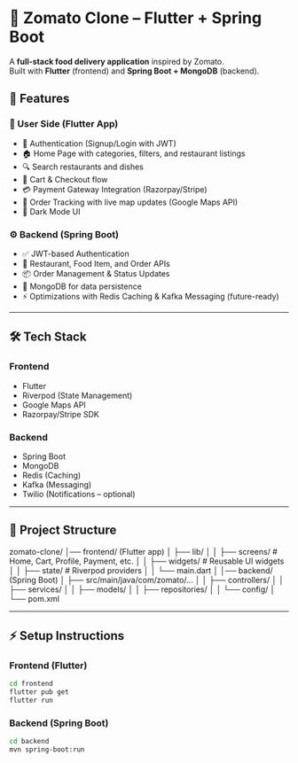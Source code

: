 # 🍴 Zomato Clone – Flutter + Spring Boot

A **full-stack food delivery application** inspired by Zomato.  
Built with **Flutter** (frontend) and **Spring Boot + MongoDB** (backend).

## 🚀 Features

### 👤 User Side (Flutter App)
- 🔐 Authentication (Signup/Login with JWT)
- 🏠 Home Page with categories, filters, and restaurant listings
- 🔍 Search restaurants and dishes
- 🛒 Cart & Checkout flow
- 💳 Payment Gateway Integration (Razorpay/Stripe)
- 📍 Order Tracking with live map updates (Google Maps API)
- 🌙 Dark Mode UI

### ⚙️ Backend (Spring Boot)
- ✅ JWT-based Authentication
- 🍔 Restaurant, Food Item, and Order APIs
- 📦 Order Management & Status Updates
- 💾 MongoDB for data persistence
- ⚡ Optimizations with Redis Caching & Kafka Messaging (future-ready)

---

## 🛠️ Tech Stack

### Frontend
- Flutter
- Riverpod (State Management)
- Google Maps API
- Razorpay/Stripe SDK

### Backend
- Spring Boot
- MongoDB
- Redis (Caching)
- Kafka (Messaging)
- Twilio (Notifications – optional)

---

## 📂 Project Structure  
zomato-clone/
│── frontend/ (Flutter app)
│ ├── lib/
│ │ ├── screens/ # Home, Cart, Profile, Payment, etc.
│ │ ├── widgets/ # Reusable UI widgets
│ │ ├── state/ # Riverpod providers
│ │ └── main.dart
│
│── backend/ (Spring Boot)
│ ├── src/main/java/com/zomato/...
│ │ ├── controllers/
│ │ ├── services/
│ │ ├── models/
│ │ ├── repositories/
│ │ └── config/
│ └── pom.xml


---

## ⚡ Setup Instructions

### Frontend (Flutter)
```bash
cd frontend
flutter pub get
flutter run
```
### Backend (Spring Boot)
```bash
cd backend
mvn spring-boot:run
```
